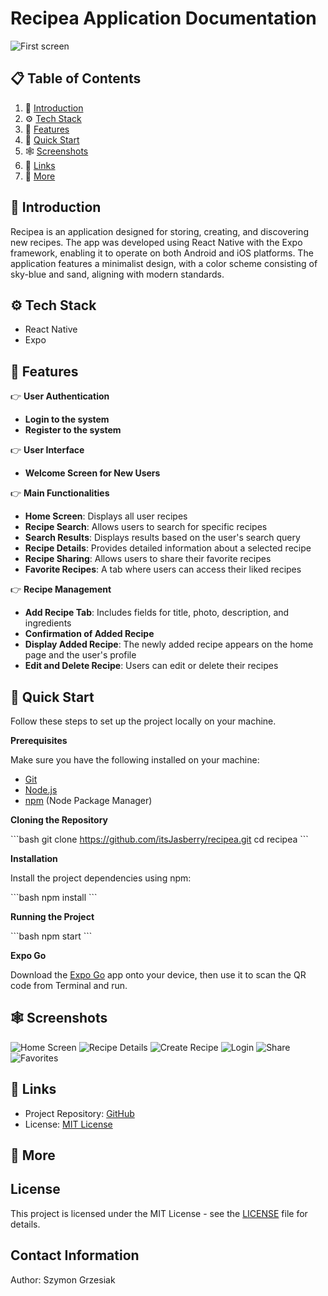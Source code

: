 # Recipea Application Documentation
![First screen](./assets/images/firstScreen.png)

## 📋 <a name="table">Table of Contents</a>

1. 🤖 [Introduction](#introduction)
2. ⚙️ [Tech Stack](#tech-stack)
3. 🔋 [Features](#features)
4. 🤸 [Quick Start](#quick-start)
5. 🕸️ [Screenshots](#screenshots)
6. 🔗 [Links](#links)
7. 🚀 [More](#more)

## <a name="introduction">🤖 Introduction</a>

Recipea is an application designed for storing, creating, and discovering new recipes. The app was developed using React Native with the Expo framework, enabling it to operate on both Android and iOS platforms. The application features a minimalist design, with a color scheme consisting of sky-blue and sand, aligning with modern standards.

## <a name="tech-stack">⚙️ Tech Stack</a>

- React Native
- Expo

## <a name="features">🔋 Features</a>

👉 **User Authentication**
- **Login to the system**
- **Register to the system**

👉 **User Interface**
- **Welcome Screen for New Users**

👉 **Main Functionalities**
- **Home Screen**: Displays all user recipes
- **Recipe Search**: Allows users to search for specific recipes
- **Search Results**: Displays results based on the user's search query
- **Recipe Details**: Provides detailed information about a selected recipe
- **Recipe Sharing**: Allows users to share their favorite recipes
- **Favorite Recipes**: A tab where users can access their liked recipes

👉 **Recipe Management**
- **Add Recipe Tab**: Includes fields for title, photo, description, and ingredients
- **Confirmation of Added Recipe**
- **Display Added Recipe**: The newly added recipe appears on the home page and the user's profile
- **Edit and Delete Recipe**: Users can edit or delete their recipes

## <a name="quick-start">🤸 Quick Start</a>

Follow these steps to set up the project locally on your machine.

**Prerequisites**

Make sure you have the following installed on your machine:

- [Git](https://git-scm.com/)
- [Node.js](https://nodejs.org/en)
- [npm](https://www.npmjs.com/) (Node Package Manager)

**Cloning the Repository**

\`\`\`bash
git clone https://github.com/itsJasberry/recipea.git
cd recipea
\`\`\`

**Installation**

Install the project dependencies using npm:

\`\`\`bash
npm install
\`\`\`

**Running the Project**

\`\`\`bash
npm start
\`\`\`

**Expo Go**

Download the [Expo Go](https://expo.dev/go) app onto your device, then use it to scan the QR code from Terminal and run.

## <a name="screenshots">🕸️ Screenshots</a>

![Home Screen](assets/images/pimages/homeScreen.png)
![Recipe Details](assets/images/details.png)
![Create Recipe](assets/mages/create.png)
![Login](assets/images/login.png)
![Share](assets/images/share.png)
![Favorites](assets/images/favourites.png)



## <a name="links">🔗 Links</a>

- Project Repository: [GitHub](https://github.com/yourusername/recipea)
- License: [MIT License](https://opensource.org/licenses/MIT)

## <a name="more">🚀 More</a>


## License

This project is licensed under the MIT License - see the [LICENSE](https://opensource.org/licenses/MIT) file for details.

## Contact Information
Author: Szymon Grzesiak  